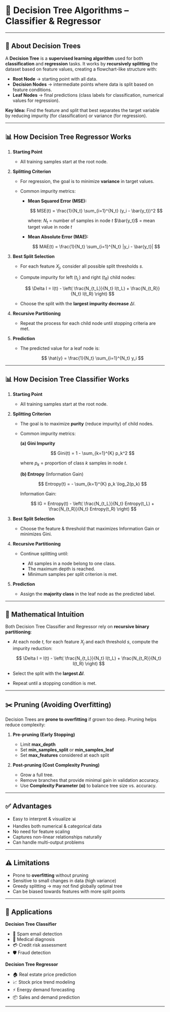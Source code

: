 # 🌳 Decision Tree Algorithms – Classifier & Regressor

---

## 📌 About Decision Trees

A **Decision Tree** is a **supervised learning algorithm** used for both **classification** and **regression** tasks.
It works by **recursively splitting** the dataset based on feature values, creating a flowchart-like structure with:

* **Root Node** → starting point with all data.
* **Decision Nodes** → intermediate points where data is split based on feature conditions.
* **Leaf Nodes** → final predictions (class labels for classification, numerical values for regression).

**Key Idea:**
Find the feature and split that best separates the target variable by reducing impurity (for classification) or variance (for regression).

---

## 📊 How Decision Tree **Regressor** Works

1. **Starting Point**

   * All training samples start at the root node.

2. **Splitting Criterion**

   * For regression, the goal is to minimize **variance** in target values.
   * Common impurity metrics:

     * **Mean Squared Error (MSE):**

       $$
       MSE(t) = \frac{1}{N_t} \sum_{i=1}^{N_t} (y_i - \bar{y_t})^2
       $$

       where:
       $N_t$ = number of samples in node $t$
       $\bar{y_t}$ = mean target value in node $t$
     * **Mean Absolute Error (MAE):**

       $$
       MAE(t) = \frac{1}{N_t} \sum_{i=1}^{N_t} |y_i - \bar{y_t}|
       $$

3. **Best Split Selection**

   * For each feature $X_j$, consider all possible split thresholds $s$.
   * Compute impurity for left ($t_L$) and right ($t_R$) child nodes:

     $$
     \Delta I = I(t) - \left( \frac{N_{t_L}}{N_t} I(t_L) + \frac{N_{t_R}}{N_t} I(t_R) \right)
     $$
   * Choose the split with the **largest impurity decrease** $\Delta I$.

4. **Recursive Partitioning**

   * Repeat the process for each child node until stopping criteria are met.

5. **Prediction**

   * The predicted value for a leaf node is:

     $$
     \hat{y} = \frac{1}{N_t} \sum_{i=1}^{N_t} y_i
     $$

---

## 📊 How Decision Tree **Classifier** Works

1. **Starting Point**

   * All training samples start at the root node.

2. **Splitting Criterion**

   * The goal is to maximize **purity** (reduce impurity) of child nodes.
   * Common impurity metrics:

     **(a) Gini Impurity**

     $$
     Gini(t) = 1 - \sum_{k=1}^{K} p_k^2
     $$

     where $p_k$ = proportion of class $k$ samples in node $t$.

     **(b) Entropy** (Information Gain)

     $$
     Entropy(t) = - \sum_{k=1}^{K} p_k \log_2(p_k)
     $$

     Information Gain:

     $$
     IG = Entropy(t) - \left( \frac{N_{t_L}}{N_t} Entropy(t_L) + \frac{N_{t_R}}{N_t} Entropy(t_R) \right)
     $$

3. **Best Split Selection**

   * Choose the feature & threshold that maximizes Information Gain or minimizes Gini.

4. **Recursive Partitioning**

   * Continue splitting until:

     * All samples in a node belong to one class.
     * The maximum depth is reached.
     * Minimum samples per split criterion is met.

5. **Prediction**

   * Assign the **majority class** in the leaf node as the predicted label.

---

## 📐 Mathematical Intuition

Both Decision Tree Classifier and Regressor rely on **recursive binary partitioning**:

* At each node $t$, for each feature $X_j$ and each threshold $s$, compute the impurity reduction:

  $$
  \Delta I = I(t) - \left( \frac{N_{t_L}}{N_t} I(t_L) + \frac{N_{t_R}}{N_t} I(t_R) \right)
  $$
* Select the split with the **largest $\Delta I$**.
* Repeat until a stopping condition is met.

---

## ✂️ Pruning (Avoiding Overfitting)

Decision Trees are **prone to overfitting** if grown too deep. Pruning helps reduce complexity:

1. **Pre-pruning (Early Stopping)**

   * Limit **max\_depth**
   * Set **min\_samples\_split** or **min\_samples\_leaf**
   * Set **max\_features** considered at each split

2. **Post-pruning (Cost Complexity Pruning)**

   * Grow a full tree.
   * Remove branches that provide minimal gain in validation accuracy.
   * Use **Complexity Parameter (α)** to balance tree size vs. accuracy.

---

## ✅ Advantages

* Easy to interpret & visualize 📊
* Handles both numerical & categorical data
* No need for feature scaling
* Captures non-linear relationships naturally
* Can handle multi-output problems

---

## ⚠️ Limitations

* Prone to **overfitting** without pruning
* Sensitive to small changes in data (high variance)
* Greedy splitting → may not find globally optimal tree
* Can be biased towards features with more split points

---

## 📌 Applications

**Decision Tree Classifier**

* 📧 Spam email detection
* 🏥 Medical diagnosis
* 💳 Credit risk assessment
* 🛡️ Fraud detection

**Decision Tree Regressor**

* 🏠 Real estate price prediction
* 📈 Stock price trend modeling
* ⚡ Energy demand forecasting
* 📦 Sales and demand prediction

---
